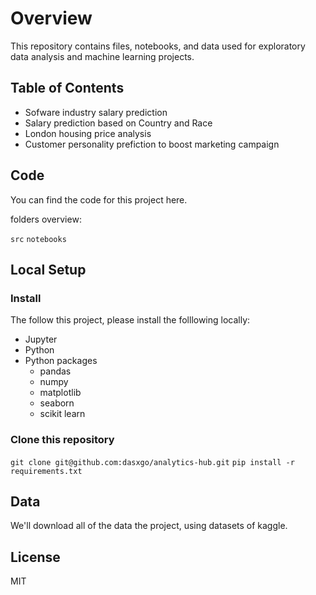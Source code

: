 # **Overview**
This repository contains files, notebooks, and data used for exploratory data analysis and machine learning projects.

## Table of Contents

- Sofware industry salary prediction
- Salary prediction based on Country and Race
- London housing price analysis
- Customer personality prefiction to boost marketing campaign

## **Code**

You can find the code for this project here.

folders overview:

`src`
`notebooks`

## **Local Setup**

### Install

The follow this project, please install the folllowing locally:

- Jupyter
- Python
- Python packages
  - pandas 
  - numpy
  - matplotlib
  - seaborn 
  - scikit learn

### Clone this repository
`git clone git@github.com:dasxgo/analytics-hub.git`
`pip install -r requirements.txt`

##  **Data**

We'll download all of the data the project, using datasets of kaggle.  

## **License**
MIT


